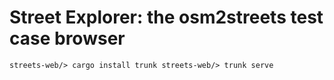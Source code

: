 # Street Explorer: the osm2streets test case browser

`streets-web/> cargo install trunk
streets-web/> trunk serve`
